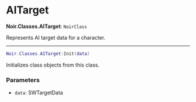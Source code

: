 # AITarget

**Noir.Classes.AITarget**: `NoirClass`

Represents AI target data for a character.

---

```lua
Noir.Classes.AITarget:Init(data)
```
Initializes class objects from this class.

### Parameters
- `data`: SWTargetData
